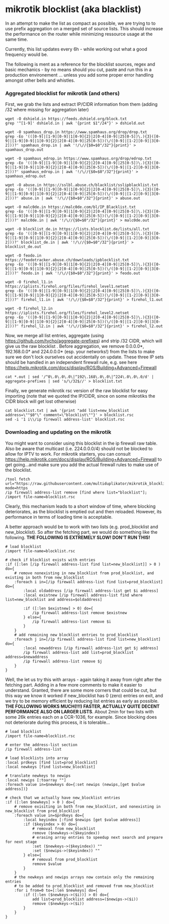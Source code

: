 # mikrotik blocklist (aka blacklist)
In an attempt to make the list as compact as possible, we are trying to to use prefix aggregation on a merged set of source lists.
This should increase the performance on the router while minimizing ressource usage at the same time.

Currently, this list updates every 6h - while working out what a good frequency would be.

The following is ment as a reference for the blocklist sources, regex and basic mechanics - by no means should you cut, paste and run this in a production environement ... unless you add some proper error handling amongst other bells and whistles. 

### Aggregated blocklist for mikrotik (and others)

First, we grab the lists and extract IP/CIDR information from them (adding /32 where missing for aggregation later)

```
wget -O dshield.in https://feeds.dshield.org/block.txt
grep '^[1-9]' dshield.in | awk '{print $1"/24"}' > dshield.out

wget -O spamhaus_drop.in https://www.spamhaus.org/drop/drop.txt
grep -Eo '(([0-9]|[1-9][0-9]|1[0-9]{2}|2[0-4][0-9]|25[0-5])\.){3}([0-9]|[1-9][0-9]|1[0-9]{2}|2[0-4][0-9]|25[0-5])(\/([0-9]|[1-2][0-9]|3[0-2]))?' spamhaus_drop.in | awk '!/\//{$0=$0"/32"}{print}' > spamhaus_drop.out

wget -O spamhaus_edrop.in https://www.spamhaus.org/drop/edrop.txt
grep -Eo '(([0-9]|[1-9][0-9]|1[0-9]{2}|2[0-4][0-9]|25[0-5])\.){3}([0-9]|[1-9][0-9]|1[0-9]{2}|2[0-4][0-9]|25[0-5])(\/([0-9]|[1-2][0-9]|3[0-2]))?' spamhaus_edrop.in | awk '!/\//{$0=$0"/32"}{print}' > spamhaus_edrop.out

wget -O abuse.in https://sslbl.abuse.ch/blacklist/sslipblacklist.txt
grep -Eo '(([0-9]|[1-9][0-9]|1[0-9]{2}|2[0-4][0-9]|25[0-5])\.){3}([0-9]|[1-9][0-9]|1[0-9]{2}|2[0-4][0-9]|25[0-5])(\/([0-9]|[1-2][0-9]|3[0-2]))?' abuse.in | awk '!/\//{$0=$0"/32"}{print}' > abuse.out

wget -O malc0de.in https://malc0de.com/bl/IP_Blacklist.txt
grep -Eo '(([0-9]|[1-9][0-9]|1[0-9]{2}|2[0-4][0-9]|25[0-5])\.){3}([0-9]|[1-9][0-9]|1[0-9]{2}|2[0-4][0-9]|25[0-5])(\/([0-9]|[1-2][0-9]|3[0-2]))?' malc0de.in | awk '!/\//{$0=$0"/32"}{print}' > malc0de.out

wget -O blocklist_de.in https://lists.blocklist.de/lists/all.txt
grep -Eo '(([0-9]|[1-9][0-9]|1[0-9]{2}|2[0-4][0-9]|25[0-5])\.){3}([0-9]|[1-9][0-9]|1[0-9]{2}|2[0-4][0-9]|25[0-5])(\/([0-9]|[1-2][0-9]|3[0-2]))?' blocklist_de.in | awk '!/\//{$0=$0"/32"}{print}' > blocklist_de.out

wget -O feodo.in https://feodotracker.abuse.ch/downloads/ipblocklist.txt
grep -Eo '(([0-9]|[1-9][0-9]|1[0-9]{2}|2[0-4][0-9]|25[0-5])\.){3}([0-9]|[1-9][0-9]|1[0-9]{2}|2[0-4][0-9]|25[0-5])(\/([0-9]|[1-2][0-9]|3[0-2]))?' feodo.in | awk '!/\//{$0=$0"/32"}{print}' > feodo.out

wget -O firehol_l1.in https://iplists.firehol.org/files/firehol_level1.netset
grep -Eo '(([0-9]|[1-9][0-9]|1[0-9]{2}|2[0-4][0-9]|25[0-5])\.){3}([0-9]|[1-9][0-9]|1[0-9]{2}|2[0-4][0-9]|25[0-5])(\/([0-9]|[1-2][0-9]|3[0-2]))?' firehol_l1.in | awk '!/\//{$0=$0"/32"}{print}' > firehol_l1.out

wget -O firehol_l2.in https://iplists.firehol.org/files/firehol_level2.netset
grep -Eo '(([0-9]|[1-9][0-9]|1[0-9]{2}|2[0-4][0-9]|25[0-5])\.){3}([0-9]|[1-9][0-9]|1[0-9]{2}|2[0-4][0-9]|25[0-5])(\/([0-9]|[1-2][0-9]|3[0-2]))?' firehol_l2.in | awk '!/\//{$0=$0"/32"}{print}' > firehol_l2.out
```

Now, we merge all list entries, aggregate (using https://github.com/tycho/aggregate-prefixes) and strip /32 CIDR, which will give us the raw blocklist .
Before aggregation, we remove 0.0.0.0*, 192.168.0.0* and 224.0.0.0* (esp. your networks!) from the lists to make sure we don't lock ourselves out accidentally on update.
These three IP sets should be handled in an independent firewall rule, e.g. see here https://help.mikrotik.com/docs/display/ROS/Building+Advanced+Firewall 

```
cat *.out | sed '/^0\.0\.0\.0\|^192\.168\.0\.0\|^224\.0\.0\.0/d' | aggregate-prefixes | sed 's/\/32$//' > blocklist.txt
```

Finally, we generate mikrotik rsc version of the raw blocklist for easy importing (note that we quoted the IP/CIDR, since on some mikrotiks the CIDR block will get lost otherwise)

```
cat blocklist.txt | awk '{print "add list=new_blocklist address=\""$0"\" comment=\"blocklist\""}' > blocklist.rsc
sed -i '1 i\\/ip firewall address-list' blocklist.rsc
```

### Downloading and updating on the mikrotik
You might want to consider using this blocklist in the ip firewall raw table. Also be aware that multicast (i.e. 224.0.0.0/4) should not be blocked to allow for IPTV to work.
For mikrotik starters, you can consult https://help.mikrotik.com/docs/display/ROS/Building+Advanced+Firewall to get going...and make sure you add the actual firewall rules to make use of the blocklist.

```
/tool fetch url="https://raw.githubusercontent.com/multiduplikator/mikrotik_blocklist/main/blocklist.rsc" mode=https
/ip firewall address-list remove [find where list="blocklist"]; /import file-name=blocklist.rsc
```

Clearly, this mechanism leads to a short window of time, where blocking deteriorates, as the blocklist is emptied out and then reloaded.
However, its performance in terms of loading time is acceptable.

A better approach would be to work with two lists (e.g. prod_blocklist and new_blocklist). So after the fetching part, we would do something like the following.
**THE FOLLOWING IS EXTREMELY SLOW! DON'T RUN THIS!**

```
# load blocklist
/import file-name=blocklist.rsc

# check if blocklist exists with entries
:if ([:len [/ip firewall address-list find list=new_blocklist]] > 0 ) do={
	# remove nonexisting in new_blocklist from prod_blocklist, and existing in both from new_blocklist
	:foreach i in=[/ip firewall address-list find list=prod_blocklist] do={
		:local oldaddress [/ip firewall address-list get $i address]
		:local existnew [/ip firewall address-list find where list=new_blocklist and address=$oldaddress]
	  
		:if ([:len $existnew] > 0) do={
			/ip firewall address-list remove $existnew
		} else={
			/ip firewall address-list remove $i
		}
	}
	# add remaining new blocklist entries to prod_blocklist
	:foreach j in=[/ip firewall address-list find list=new_blocklist] do={
		:local newaddress [/ip firewall address-list get $j address]
		/ip firewall address-list add list=prod_blocklist address=$newaddress
		/ip firewall address-list remove $j
	}
} 
```

Well, the let us try this with arrays - again taking it away from right after the fetching part. Adding in a few more comments to make it easier to understand. Granted, there are some more corners that could be cut, but this way we know it worked if new_blocklist has 0 (zero) entries on exit, and we try to be memory efficient by reducing list entries as early as possible. **THE FOLLOWING WORKS MUCH(!!!) FASTER, ACTUALLY QUITE DECENT PERFORMANCE ALSO ON LARGER LISTS**. About 2min for two lists with some 26k entries each on a CCR-1036, for example. Since blocking does not deteriorate during this process, it is tolerable...

```
# load blocklist
/import file-name=blocklist.rsc

# enter the address-list section
/ip firewall address-list

# load blocklists into array
:local prdkeys [find list=prod_blocklist]
:local newkeys [find list=new_blocklist]

# translate newkeys to newips
:local newips [:toarray ""]
:foreach value in=$newkeys do={:set newips (newips,[get $value address])}

# check that we actually have new_blocklist entries
:if ([:len $newkeys] > 0 ) do={
	# remove exisiting in both from new_blocklist, and nonexisting in new_blocklist from prod_blocklist
	:foreach value in=$prdkeys do={
		:local keyindex [:find $newips [get $value address]]
		:if ($keyindex > 0) do={
			# removal from new_blocklist
			remove ($newkeys->($keyindex))
			# erasing array entries to speedup next search and prepare for next stage
			:set ($newkeys->($keyindex)) ""
			:set ($newips->($keyindex)) ""
		} else={
			# removal from prod_blocklist
			remove $value
		}
	}
	# the newkeys and newips arrays now contain only the remaining entries
	# to be added to prod_blocklist and removed from new_blocklist
	:for i from=0 to=[:len $newkeys] do={
		:if ([:len ($newkeys->($i))] > 0) do={
			add list=prod_blocklist address=($newips->($i))
			remove ($newkeys->($i))
		}
	}
}
